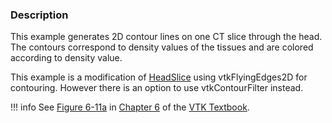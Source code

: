 ### Description

This example generates 2D contour lines on one CT slice through the head. The contours correspond to density values of the tissues and are colored according to density value.

This example is a modification of [HeadSlice](https://lorensen.github.io/VTKExamples/site/Python/VisualizationAlgorithms/HeadSlice/) using vtkFlyingEdges2D for contouring. However there is an option to use vtkContourFilter instead.

!!! info
    See [Figure 6-11a](/VTKBook/06Chapter6/#Figure%206-11a) in [Chapter 6](/VTKBook/06Chapter6) of the [VTK Textbook](/VTKBook/01Chapter1/).

